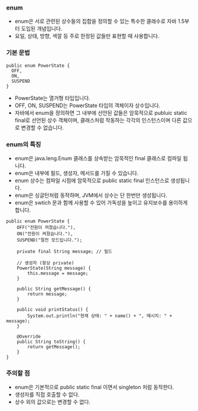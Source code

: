 ### enum
- enum은 서로 관련된 상수들의 집합을 정의할 수 있는 특수한 클래수로 자바 1.5부터 도입된 개념입니다.
- 요일, 상태, 방향, 색깔 등 주로 한정된 값들만 표현할 때 사용합니다.

### 기본 문법
```
public enum PowerState {
  OFF,
  ON,
  SUSPEND
}
```
- PowerState는 열거형 타입입니다.
- OFF, ON, SUSPEND는 PowerState 타입의 객체이자 상수입니다.
- 자바에서 enum을 정의하면 그 내부에 선언된 값들은 암묵적으로 publuic static final로 선언된 상수 객체이며, 클래스처럼 작동하는 각각의 인스턴스이며 다른 값으로 변경할 수 없습니다.

### enum의 특징
  - enum은 java.leng.Enum 클래스를 상속받는 암묵적인 final 클래스로 컴파일 됩니다.
  - enum은 내부에 필드, 생성자, 메서드를 가질 수 있습니다.
  - enum 상수는 컴파일 시점에 암묵적으로 public static final 인스턴스로 생성됩니다.
  - enum은 싱글턴처럼 동작하며, JVM에서 상수는 단 한번만 생성됩니다.
  - enum은 swtich 문과 함께 사용할 수 있어 가독성을 높이고 유지보수를 용이하게 합니다.

```
public enum PowerState {
    OFF("전원이 꺼졌습니다."),
    ON("전원이 켜졌습니다."),
    SUSPEND("절전 모드입니다.");

    private final String message; // 필드

    // 생성자 (항상 private)
    PowerState(String message) {
        this.message = message;
    }

    public String getMessage() {
        return message;
    }

    public void printStatus() {
        System.out.println("현재 상태: " + name() + ", 메시지: " + message);
    }

    @Override
    public String toString() {
        return getMessage();
    }
}

```
### 주의할 점
- enum은 기본적으로 public static final 이면서 singleton 처럼 동작한다.
- 생성자를 직접 호출할 수 없다.
- 상수 외의 값으로는 변경할 수 없다.

